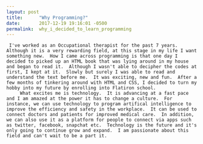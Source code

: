 ```yaml
---
layout: post
title:      "Why Programming?"
date:       2017-12-19 19:16:01 -0500
permalink:  why_i_decided_to_learn_programming
---
```




     I've worked as an Occupational therapist for the past 7 years.  Although it is a very rewarding field, at this stage in my life I want something new.  How I came across programming is that one day I decided to picked up an HTML book that was lying around in my house and began to read it.  Although I wasn't able to decipher the codes at first, I kept at it.  Slowly but surely I was able to read and understand the text before me.  It was exciting, new and fun.  After a few months of tinkering around with HTML and CSS, I decided to turn my hobby into my future by enrolling into Flatiron school.       
		 What excites me is technology.  It is advancing at a fast pace and I am amazed at the power it has to change a culture.  For instance, we can use technology to program artifical intelligence to improve the efficiency and safety in the workplace.  It can be used to connect doctors and patients for improved medical care.  In addition, we can also use it as a platform for people to connect via apps such as twitter, facebook, snapchat etc.  Technology is the future and it's only going to continue grow and expand.  I am passionate about this field and can't wait to be a part it.   
    		

